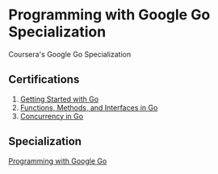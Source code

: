 # Programming with Google Go Specialization
Coursera's Google Go Specialization

## Certifications
1. [Getting Started with Go](https://coursera.org/verify/DG64RYCVLP6L)
2. [Functions, Methods, and Interfaces in Go](https://coursera.org/verify/ZRA8LPQUUWQN)
3. [Concurrency in Go](https://coursera.org/verify/)

## Specialization
[Programming with Google Go](https://coursera.org/verify/)
